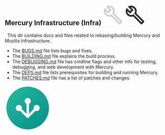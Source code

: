 ## Mercury Infrastructure (Infra) <img src="https://github.com/Alex313031/Mercury-Win7/blob/main/logos/build_light.svg#gh-dark-mode-only"> <img src="https://github.com/Alex313031/Mercury-Win7/blob/main/logos/build_dark.svg#gh-light-mode-only">

&nbsp;&nbsp;This dir contains docs and files related to rebasing/building Mercury and Mozilla Infrastructure.

 - The [BUGS.md](BUGS.md) file lists bugs and fixes.
 - The [BUILDING.md](BUILDING.md) file explains the build process.
 - The [DEBUGGING.md](DEBUGGING.md) file has cmdline flags and other info for testing, debugging, and web development with Mercury.
 - The [DEPS.md](DEPS.md) file lists prerequisites for building and running Mercury.
 - The [PATCHES.md](PATCHES.md) file has a list of patches and changes.

<img src="https://github.com/Alex313031/Mercury-Win7/blob/main/logos/geckoview.svg" width="144">
